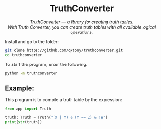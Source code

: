 <h1 align="center" name="name">TruthConverter</h1>
<p align="center">
    <em>
        TruthConverter — a library for creating truth tables.<br>
        With Truth Converter, you can create truth tables with all available logical operations.
    </em>
</p>



Install and go to the folder:

```bash
git clone https://github.com/qxtony/truthconverter.git
cd truthconverter
```

To start the program, enter the following:
```sh
python -m truthconverter
```


## Example:

This program is to compile a truth table by the expression:
```python
from app import Truth

truth: Truth = Truth("(X | Y) & (Y == Z) & !W")
print(str(truth))
```
